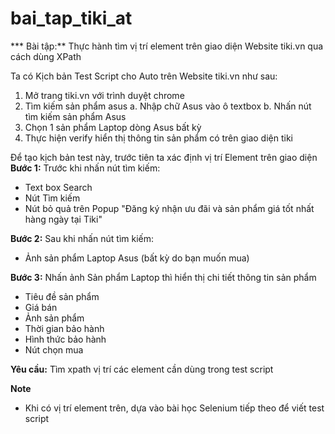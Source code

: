 # bai_tap_tiki_at

*** Bài tập:** 
Thực hành tìm vị trí element trên giao diện Website tiki.vn qua cách dùng XPath

Ta có Kịch bản Test Script cho Auto trên Website tiki.vn như sau:
1. Mở trang tiki.vn với trình duyệt chrome
2. Tìm kiếm sản phẩm asus 
a. Nhập chữ Asus vào ô textbox 
b. Nhấn nút tìm kiếm sản phẩm Asus
3. Chọn 1 sản phẩm Laptop dòng Asus bất kỳ
4. Thực hiện verify hiển thị thông tin sản phẩm có trên giao diện tiki 

Để tạo kịch bản test này, trước tiên ta xác định vị trí Element trên giao diện
**Bước 1:** Trước khi nhấn nút tìm kiếm:
+ Text box Search
+ Nút Tìm kiếm
+ Nút bỏ quả trên Popup "Đăng ký nhận ưu đãi và sản phẩm giá tốt nhất hàng ngày tại Tiki"

**Bước 2:** Sau khi nhấn nút tìm kiếm:
+ Ảnh sản phẩm Laptop Asus (bất kỳ do bạn muốn mua)

**Bước 3:** Nhấn ảnh Sản phẩm Laptop thì hiển thị chi tiết thông tin sản phẩm 
+ Tiêu đề sản phẩm
+ Giá bán
+ Ảnh sản phẩm
+ Thời gian bảo hành
+ Hình thức bảo hành
+ Nút chọn mua

**Yêu cầu:**
Tìm xpath vị trí các element cần dùng trong test script 

**Note**
+ Khi có vị trí element trên, dựa vào bài học Selenium tiếp theo để viết test script 
